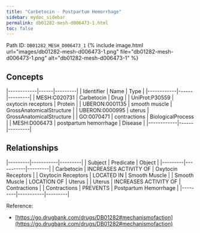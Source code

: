```yaml
---
title: "Carbetocin - Postpartum Hemorrhage"
sidebar: mydoc_sidebar
permalink: db01282-mesh-d006473-1.html
toc: false 
---
```



Path ID: `DB01282_MESH_D006473_1`
{% include image.html url="images/db01282-mesh-d006473-1.png" file="db01282-mesh-d006473-1.png" alt="db01282-mesh-d006473-1" %}

## Concepts

|------------|------|---------|
| Identifier | Name | Type    |
|------------|------|---------|
| MESH:C020731 | Carbetocin | Drug |
| UniProt:P30559 | oxytocin receptors | Protein |
| UBERON:0001135 | smooth muscle | GrossAnatomicalStructure |
| UBERON:0000995 | uterus | GrossAnatomicalStructure |
| GO:0070471 | contractions | BiologicalProcess |
| MESH:D006473 | postpartum hemorrhage | Disease |
|------------|------|---------|

## Relationships

|---------|-----------|---------|
| Subject | Predicate | Object  |
|---------|-----------|---------|
| Carbetocin | INCREASES ACTIVITY OF | Oxytocin Receptors |
| Oxytocin Receptors | LOCATED IN | Smooth Muscle |
| Smooth Muscle | LOCATION OF | Uterus |
| Uterus | INCREASES ACTIVITY OF | Contractions |
| Contractions | PREVENTS | Postpartum Hemorrhage |
|---------|-----------|---------|

Reference: 
  - [https://go.drugbank.com/drugs/DB01282#mechanismofaction](https://go.drugbank.com/drugs/DB01282#mechanismofaction)
